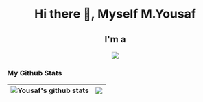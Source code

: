 <h1 align="center">Hi there 👋, Myself M.Yousaf</h1>

<h2 align="center">I'm a</h2>

<p align="center">
  <img src="https://readme-typing-svg.demolab.com/?lines=Freelancer;Full-stack%20web%20developer;Always%20learning%20new%20things&font=Fira%20Code&center=true&width=440&height=45&color=d8582c&vCenter=true&size=22&pause=1000">
</p>


### My Github Stats
| <img align="center" src="https://github-readme-stats.vercel.app/api?username=yousafsabir&show_icons=true&include_all_commits=true&hide_border=true&title_color=d8582c&icon_color=22d3ee" alt="Yousaf's github stats" /> | <img align="center" src="https://github-readme-stats.vercel.app/api/top-langs/?username=yousafsabir&hide=batchfile&layout=compact&theme=buefy&hide_border=true&title_color=d8582c" /> |
| ------------- | ------------- |
